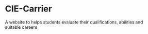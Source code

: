 # CIE-Carrier
A website to helps students evaluate their qualifications, abilities and suitable careers

